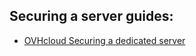 ## Securing a server guides:
- [OVHcloud Securing a dedicated server](https://help.ovhcloud.com/csm/en-ca-dedicated-servers-securing-server?id=kb_article_view&sysparm_article=KB0043970)
